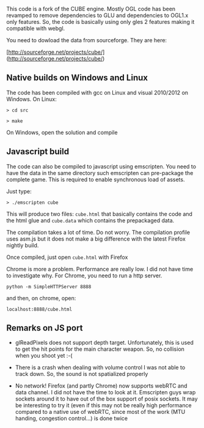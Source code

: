 This code is a fork of the CUBE engine. Mostly OGL code has been revamped to
remove dependencies to GLU and dependencies to OGL1.x only features. So, the
code is basically using only gles 2 features making it compatible with webgl.

You need to dowload the data from sourceforge. They are here:

[http://sourceforge.net/projects/cube/] (http://sourceforge.net/projects/cube/)

Native builds on Windows and Linux
-----------------------------------

The code has been compiled with gcc on Linux and visual 2010/2012 on Windows.
On Linux:

`> cd src`

`> make`

On Windows, open the solution and compile


Javascript build
----------------

The code can also be compiled to javascript using emscripten. You need to have
the data in the same directory such emscripten can pre-package the complete
game. This is required to enable synchronous load of assets.

Just type:

`> ./emscripten cube`

This will produce two files: `cube.html` that basically contains the code and
the html glue and `cube.data` which contains the prepackaged data.

The compilation takes a lot of time. Do not worry. The compilation profile uses
asm.js but it does not make a big difference with the latest Firefox nightly
build.

Once compiled, just open `cube.html` with Firefox

Chrome is more a problem. Performance are really low. I did not have time to
investigate why. For Chrome, you need to run a http server.

`python -m SimpleHTTPServer 8888`

and then, on chrome, open:

`localhost:8888/cube.html`

Remarks on JS port
------------------

- glReadPixels does not support depth target. Unfortunately, this is used to get
  the hit points for the main character weapon. So, no collision when you shoot
  yet :-(

- There is a crash when dealing with volume control I was not able to track down.
  So, the sound is not spatialized properly

- No network! Firefox (and partly Chrome) now supports webRTC and data channel.
  I did not have the time to look at it. Emscripten guys wrap sockets around it
  to have out of the box support of posix sockets. It may be interesting to try
  it (even if this may not be really high performance compared to a native use of
  webRTC, since most of the work (MTU handing, congestion control...) is done
  twice

